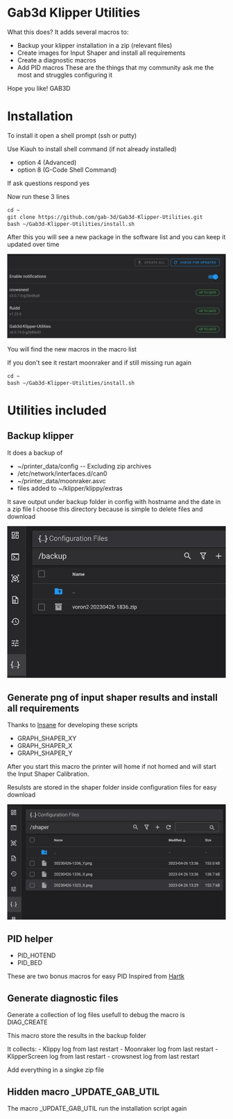 # Gab3d Klipper Utilities
What this does? It adds several macros to:
- Backup your klipper installation in a zip (relevant files)
- Create images for Input Shaper and install all requirements
- Create a diagnostic macros
- Add PID macros
These are the things that my community ask me the most and struggles configuring it

Hope you like!
GAB3D

# Installation
To install it open a shell prompt (ssh or putty)

Use Kiauh to install shell command (if not already installed)

- option 4 (Advanced)
- option 8 (G-Code Shell Command)

If ask questions respond yes

Now run these 3 lines

```shell
cd ~
git clone https://github.com/gab-3d/Gab3d-Klipper-Utilities.git
bash ~/Gab3d-Klipper-Utilities/install.sh
```

After this you will see a new package in the software list and you can keep it updated over time

![update](images/Update.png)

You will find the new macros in the macro list

If you don't see it restart moonraker and if still missing run again
```shell
cd ~
bash ~/Gab3d-Klipper-Utilities/install.sh
```


# Utilities included

## Backup klipper

It does a backup of
- ~/printer_data/config -- Excluding zip archives
- /etc/network/interfaces.d/can0
- ~/printer_data/moonraker.asvc
- files added to ~/klipper/klippy/extras

It save output under backup folder in config with hostname and the date in a zip file
I choose this directory because is simple to delete files and download 

![Screenshot of fluidd configuration folder](images/backup.png)

## Generate png of input shaper results and install all requirements
Thanks to [Insane](https://github.com/insane78/) for developing these scripts

- GRAPH_SHAPER_XY
- GRAPH_SHAPER_X
- GRAPH_SHAPER_Y

After you start this macro the printer will home if not homed and will start the Input Shaper Calibration.

Resulsts are stored in the shaper folder inside configuration files for easy download

![Screenshot of fluidd configuration folder](images/Shaper.png)


## PID helper
- PID_HOTEND
- PID_BED

These are two bonus macros for easy PID
Inspired from [Hartk](https://github.com/hartk1213)

## Generate diagnostic files

Generate a collection of log files usefull to debug
the macro is DIAG_CREATE 

This macro store the results in the backup folder

It collects:
    - Klippy log from last restart
    - Moonraker log from last restart
    - KlipperScreen log from last restart
    - crowsnest log from last restart

Add everything in a singke zip file

## Hidden macro _UPDATE_GAB_UTIL
The macro _UPDATE_GAB_UTIL run the installation script again
